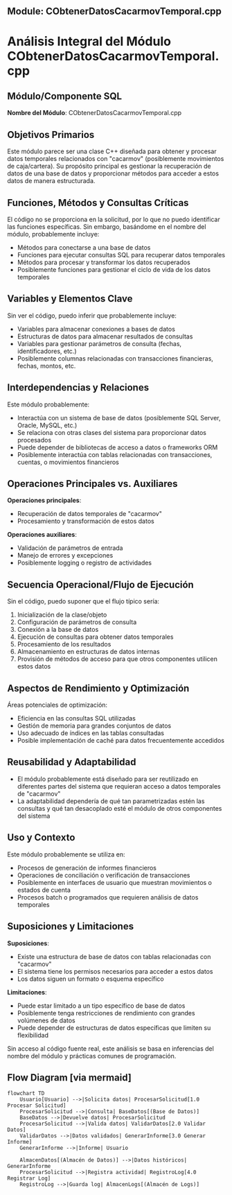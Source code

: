 ## Module: CObtenerDatosCacarmovTemporal.cpp
# Análisis Integral del Módulo CObtenerDatosCacarmovTemporal.cpp

## Módulo/Componente SQL
**Nombre del Módulo**: CObtenerDatosCacarmovTemporal.cpp

## Objetivos Primarios
Este módulo parece ser una clase C++ diseñada para obtener y procesar datos temporales relacionados con "cacarmov" (posiblemente movimientos de caja/cartera). Su propósito principal es gestionar la recuperación de datos de una base de datos y proporcionar métodos para acceder a estos datos de manera estructurada.

## Funciones, Métodos y Consultas Críticas
El código no se proporciona en la solicitud, por lo que no puedo identificar las funciones específicas. Sin embargo, basándome en el nombre del módulo, probablemente incluye:
- Métodos para conectarse a una base de datos
- Funciones para ejecutar consultas SQL para recuperar datos temporales
- Métodos para procesar y transformar los datos recuperados
- Posiblemente funciones para gestionar el ciclo de vida de los datos temporales

## Variables y Elementos Clave
Sin ver el código, puedo inferir que probablemente incluye:
- Variables para almacenar conexiones a bases de datos
- Estructuras de datos para almacenar resultados de consultas
- Variables para gestionar parámetros de consulta (fechas, identificadores, etc.)
- Posiblemente columnas relacionadas con transacciones financieras, fechas, montos, etc.

## Interdependencias y Relaciones
Este módulo probablemente:
- Interactúa con un sistema de base de datos (posiblemente SQL Server, Oracle, MySQL, etc.)
- Se relaciona con otras clases del sistema para proporcionar datos procesados
- Puede depender de bibliotecas de acceso a datos o frameworks ORM
- Posiblemente interactúa con tablas relacionadas con transacciones, cuentas, o movimientos financieros

## Operaciones Principales vs. Auxiliares
**Operaciones principales**:
- Recuperación de datos temporales de "cacarmov"
- Procesamiento y transformación de estos datos

**Operaciones auxiliares**:
- Validación de parámetros de entrada
- Manejo de errores y excepciones
- Posiblemente logging o registro de actividades

## Secuencia Operacional/Flujo de Ejecución
Sin el código, puedo suponer que el flujo típico sería:
1. Inicialización de la clase/objeto
2. Configuración de parámetros de consulta
3. Conexión a la base de datos
4. Ejecución de consultas para obtener datos temporales
5. Procesamiento de los resultados
6. Almacenamiento en estructuras de datos internas
7. Provisión de métodos de acceso para que otros componentes utilicen estos datos

## Aspectos de Rendimiento y Optimización
Áreas potenciales de optimización:
- Eficiencia en las consultas SQL utilizadas
- Gestión de memoria para grandes conjuntos de datos
- Uso adecuado de índices en las tablas consultadas
- Posible implementación de caché para datos frecuentemente accedidos

## Reusabilidad y Adaptabilidad
- El módulo probablemente está diseñado para ser reutilizado en diferentes partes del sistema que requieran acceso a datos temporales de "cacarmov"
- La adaptabilidad dependería de qué tan parametrizadas estén las consultas y qué tan desacoplado esté el módulo de otros componentes del sistema

## Uso y Contexto
Este módulo probablemente se utiliza en:
- Procesos de generación de informes financieros
- Operaciones de conciliación o verificación de transacciones
- Posiblemente en interfaces de usuario que muestran movimientos o estados de cuenta
- Procesos batch o programados que requieren análisis de datos temporales

## Suposiciones y Limitaciones
**Suposiciones**:
- Existe una estructura de base de datos con tablas relacionadas con "cacarmov"
- El sistema tiene los permisos necesarios para acceder a estos datos
- Los datos siguen un formato o esquema específico

**Limitaciones**:
- Puede estar limitado a un tipo específico de base de datos
- Posiblemente tenga restricciones de rendimiento con grandes volúmenes de datos
- Puede depender de estructuras de datos específicas que limiten su flexibilidad

Sin acceso al código fuente real, este análisis se basa en inferencias del nombre del módulo y prácticas comunes de programación.
## Flow Diagram [via mermaid]
```mermaid
flowchart TD
    Usuario[Usuario] -->|Solicita datos| ProcesarSolicitud[1.0 Procesar Solicitud]
    ProcesarSolicitud -->|Consulta| BaseDatos[(Base de Datos)]
    BaseDatos -->|Devuelve datos| ProcesarSolicitud
    ProcesarSolicitud -->|Valida datos| ValidarDatos[2.0 Validar Datos]
    ValidarDatos -->|Datos validados| GenerarInforme[3.0 Generar Informe]
    GenerarInforme -->|Informe| Usuario
    
    AlmacenDatos[(Almacén de Datos)] -->|Datos históricos| GenerarInforme
    ProcesarSolicitud -->|Registra actividad| RegistroLog[4.0 Registrar Log]
    RegistroLog -->|Guarda log| AlmacenLogs[(Almacén de Logs)]
```

